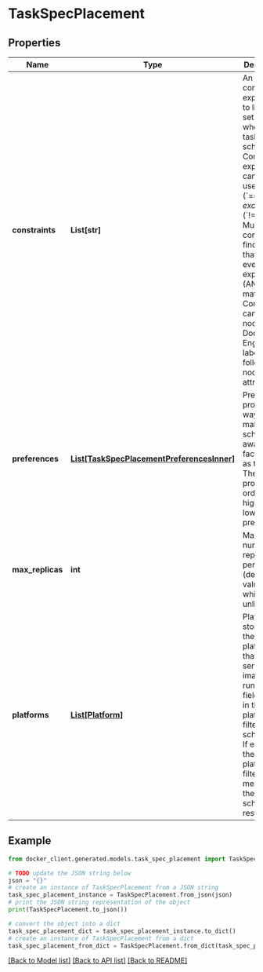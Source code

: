 # TaskSpecPlacement


## Properties

Name | Type | Description | Notes
------------ | ------------- | ------------- | -------------
**constraints** | **List[str]** | An array of constraint expressions to limit the set of nodes where a task can be scheduled. Constraint expressions can either use a _match_ (&#x60;&#x3D;&#x3D;&#x60;) or _exclude_ (&#x60;!&#x3D;&#x60;) rule. Multiple constraints find nodes that satisfy every expression (AND match). Constraints can match node or Docker Engine labels as follows:  node attribute       | matches                        | example ---------------------|--------------------------------|----------------------------------------------- &#x60;node.id&#x60;            | Node ID                        | &#x60;node.id&#x3D;&#x3D;2ivku8v2gvtg4&#x60; &#x60;node.hostname&#x60;      | Node hostname                  | &#x60;node.hostname!&#x3D;node-2&#x60; &#x60;node.role&#x60;          | Node role (&#x60;manager&#x60;/&#x60;worker&#x60;) | &#x60;node.role&#x3D;&#x3D;manager&#x60; &#x60;node.platform.os&#x60;   | Node operating system          | &#x60;node.platform.os&#x3D;&#x3D;windows&#x60; &#x60;node.platform.arch&#x60; | Node architecture              | &#x60;node.platform.arch&#x3D;&#x3D;x86_64&#x60; &#x60;node.labels&#x60;        | User-defined node labels       | &#x60;node.labels.security&#x3D;&#x3D;high&#x60; &#x60;engine.labels&#x60;      | Docker Engine&#39;s labels         | &#x60;engine.labels.operatingsystem&#x3D;&#x3D;ubuntu-14.04&#x60;  &#x60;engine.labels&#x60; apply to Docker Engine labels like operating system, drivers, etc. Swarm administrators add &#x60;node.labels&#x60; for operational purposes by using the [&#x60;node update endpoint&#x60;](#operation/NodeUpdate).  | [optional] 
**preferences** | [**List[TaskSpecPlacementPreferencesInner]**](TaskSpecPlacementPreferencesInner.md) | Preferences provide a way to make the scheduler aware of factors such as topology. They are provided in order from highest to lowest precedence.  | [optional] 
**max_replicas** | **int** | Maximum number of replicas for per node (default value is 0, which is unlimited)  | [optional] [default to 0]
**platforms** | [**List[Platform]**](Platform.md) | Platforms stores all the platforms that the service&#39;s image can run on. This field is used in the platform filter for scheduling. If empty, then the platform filter is off, meaning there are no scheduling restrictions.  | [optional] 

## Example

```python
from docker_client.generated.models.task_spec_placement import TaskSpecPlacement

# TODO update the JSON string below
json = "{}"
# create an instance of TaskSpecPlacement from a JSON string
task_spec_placement_instance = TaskSpecPlacement.from_json(json)
# print the JSON string representation of the object
print(TaskSpecPlacement.to_json())

# convert the object into a dict
task_spec_placement_dict = task_spec_placement_instance.to_dict()
# create an instance of TaskSpecPlacement from a dict
task_spec_placement_from_dict = TaskSpecPlacement.from_dict(task_spec_placement_dict)
```
[[Back to Model list]](../README.md#documentation-for-models) [[Back to API list]](../README.md#documentation-for-api-endpoints) [[Back to README]](../README.md)


